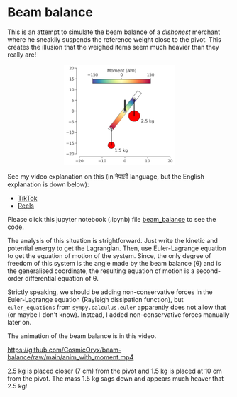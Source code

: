 # Beam balance
This is an attempt to simulate the beam balance of a *dishonest* merchant where he sneakily suspends the reference weight close to the pivot. This creates the illusion that the weighed items seem much heavier than they really are!
<p align="center">
  <img src="beam.png" width="250" />
</p>

See my video explanation on this (in नेपाली language, but the English explanation is down below): 
- [TikTok](https://www.tiktok.com/@cosmicoryx/video/7362549753755847968)
- [Reels](https://facebook.com/share/v/6WJQ1hjiBMCAzVt5)

Please click this jupyter notebook (.ipynb) file [beam_balance](/beam_balance.ipynb) to see the code.

The analysis of this situation is strightforward. Just write the kinetic and potential energy to get the Lagrangian. Then, use Euler-Lagrange equation to get the equation of motion of the system. Since, the only degree of freedom of this system is the angle made by the beam balance (θ) and is the generalised coordinate, the resulting equation of motion is a second-order differential equation of θ. 

Strictly speaking, we should be adding non-conservative forces in the Euler-Lagrange equation (Rayleigh dissipation function), but `euler_equations` from `sympy.calculus.euler` apparently does not allow that (or maybe I don't know). Instead, I added non-conservative forces manually later on. 

The animation of the beam balance is in this video. 

https://github.com/CosmicOryx/beam-balance/raw/main/anim_with_moment.mp4

2.5 kg is placed closer (7 cm) from the pivot and 1.5 kg is placed at 10 cm from the pivot. The mass 1.5 kg sags down and appears much heaver that 2.5 kg!
